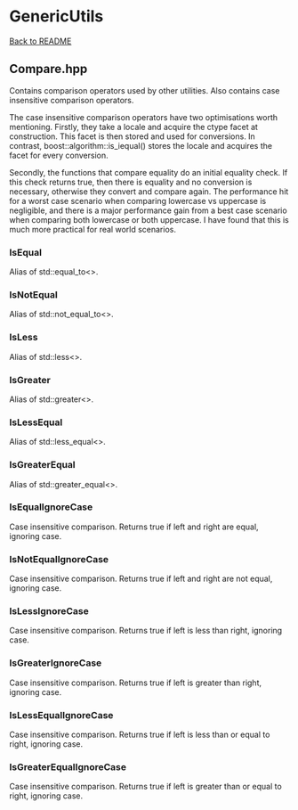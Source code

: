 # GenericUtils
[Back to README](https://www.github.com/Stephen-ODriscoll/GenericUtils/blob/main/README.md#documentation)

## Compare.hpp
Contains comparison operators used by other utilities. Also contains case insensitive comparison operators.

The case insensitive comparison operators have two optimisations worth mentioning. Firstly, they take a locale and acquire the ctype facet at construction. This facet is then stored and used for conversions. In contrast, boost::algorithm::is_iequal() stores the locale and acquires the facet for every conversion.

Secondly, the functions that compare equality do an initial equality check. If this check returns true, then there is equality and no conversion is necessary, otherwise they convert and compare again. The performance hit for a worst case scenario when comparing lowercase vs uppercase is negligible, and there is a major performance gain from a best case scenario when comparing both lowercase or both uppercase. I have found that this is much more practical for real world scenarios.

### IsEqual
Alias of std::equal_to<>.

### IsNotEqual
Alias of std::not_equal_to<>.

### IsLess
Alias of std::less<>.

### IsGreater
Alias of std::greater<>.

### IsLessEqual
Alias of std::less_equal<>.

### IsGreaterEqual
Alias of std::greater_equal<>.

### IsEqualIgnoreCase
Case insensitive comparison. Returns true if left and right are equal, ignoring case.

### IsNotEqualIgnoreCase
Case insensitive comparison. Returns true if left and right are not equal, ignoring case.

### IsLessIgnoreCase
Case insensitive comparison. Returns true if left is less than right, ignoring case.

### IsGreaterIgnoreCase
Case insensitive comparison. Returns true if left is greater than right, ignoring case.

### IsLessEqualIgnoreCase
Case insensitive comparison. Returns true if left is less than or equal to right, ignoring case.

### IsGreaterEqualIgnoreCase
Case insensitive comparison. Returns true if left is greater than or equal to right, ignoring case.
